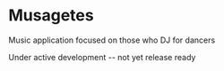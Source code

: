 # Musagetes
Music application focused on those who DJ for dancers

Under active development -- not yet release ready
